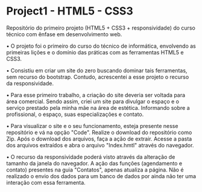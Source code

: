 # Project1 - HTML5 - CSS3
 Repositório do primeiro projeto (HTML5 + CSS3 + responsividade) do curso técnico com ênfase em desenvolvimento web.

•	O projeto foi o primeiro do curso do técnico de informática, envolvendo as primeiras lições e o domínio das práticas com as ferramentas HTML5 e CSS3.

•	Consistiu em criar um site do zero buscando dominar tais ferramentas, sem recurso do bootstrap. Contudo, acrescentei a esse projeto o recurso da responsividade. 

•	Para esse primeiro trabalho, a criação do site deveria ser voltada para área comercial. Sendo assim, criei um site para divulgar o espaço e o serviço prestado pela minha mãe na área de estética. Informando sobre a profissional, o espaço, suas especializações e contato.  

•	Para visualizar o site e o seu funcionamento, esteja presente nesse repositório e vá na opção "Code". Realize o download do repositório como Zip. Após o download dos arquivos, faça a ação de extrair. Acesse a pasta dos arquivos extraídos e abra o arquivo "Index.hmtl" através do navegador. 

•	O recurso da responsividade poderá visto através da alteração de tamanho da janela do navegador. A ação das funções (agendamento e contato) presentes na guia "Contatos", apenas atualiza a página. Não é realizado o envio dos dados para um banco de dados por ainda não ter uma interação com essa ferramenta. 
